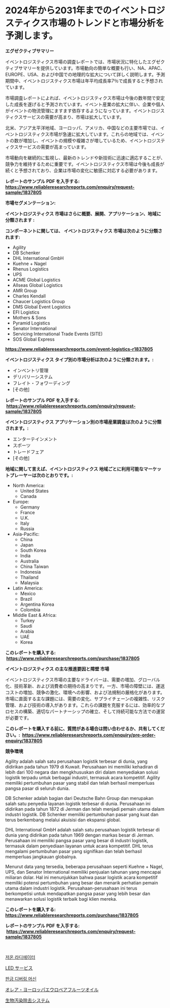 <p><h1>2024年から2031年までのイベントロジスティクス市場のトレンドと市場分析を予測します。</h1></p><p><strong>エグゼクティブサマリー</strong></p>
<p><p>イベントロジスティクス市場の調査レポートでは、市場状況に特化したエグゼクティブサマリーを提供しています。市場動向の簡単な概要も行い、NA、APAC、EUROPE、USA、および中国での地理的な拡大について詳しく説明します。予測期間中、イベントロジスティクス市場は年平均成長率7％で成長すると予想されています。</p><p>市場調査レポートによれば、イベントロジスティクス市場は今後の数年間で安定した成長を遂げると予測されています。イベント産業の拡大に伴い、企業や個人がイベントの物流管理にますます依存するようになっています。イベントロジスティクスサービスの需要が高まり、市場は拡大しています。</p><p>北米、アジア太平洋地域、ヨーロッパ、アメリカ、中国などの主要市場では、イベントロジスティクス市場が急速に拡大しています。これらの地域では、イベントの数が増加し、イベントの規模や複雑さが増しているため、イベントロジスティクスサービスの需要が高まっています。</p><p>市場動向を継続的に監視し、最新のトレンドや新技術に迅速に適応することが、競争力を維持するために重要です。イベントロジスティクス市場は今後も成長が続くと予想されており、企業は市場の変化に敏感に対応する必要があります。</p></p>
<p><strong>レポートのサンプル PDF を入手する: <a href="https://www.reliableresearchreports.com/enquiry/request-sample/1837805">https://www.reliableresearchreports.com/enquiry/request-sample/1837805</a></strong></p>
<p><strong>市場セグメンテーション:</strong></p>
<p><strong> イベントロジスティクス 市場はさらに概要、展開、アプリケーション、地域に分類されます :</strong></p>
<p><strong>コンポーネントに関しては、 イベントロジスティクス 市場は次のように分類されます: &nbsp;</strong></p>
<p><ul><li>Agility</li><li>DB Schenker</li><li>DHL International GmbH</li><li>Kuehne + Nagel</li><li>Rhenus Logistics</li><li>UPS</li><li>ACME Global Logistics</li><li>Allseas Global Logistics</li><li>AMR Group</li><li>Charles Kendall</li><li>Chaucer Logistics Group</li><li>DMS Global Event Logistics</li><li>EFI Logistics</li><li>Mothers & Sons</li><li>Pyramid Logistics</li><li>Senator International</li><li>Servicing International Trade Events (SITE)</li><li>SOS Global Express</li></ul></p>
<p><strong><a href="https://www.reliableresearchreports.com/event-logistics-r1837805">https://www.reliableresearchreports.com/event-logistics-r1837805</a></strong></p>
<p><strong> イベントロジスティクス タイプ別の市場分析は次のように分類されます。:</strong></p>
<p><ul><li>インベントリ管理</li><li>デリバリーシステム</li><li>フレイト・フォワーディング</li><li>[その他]</li></ul></p>
<p><strong>レポートのサンプル PDF を入手する: &nbsp;<a href="https://www.reliableresearchreports.com/enquiry/request-sample/1837805">https://www.reliableresearchreports.com/enquiry/request-sample/1837805</a></strong></p>
<p><strong> イベントロジスティクス アプリケーション別の市場産業調査は次のように分類されます。:</strong></p>
<p><ul><li>エンターテインメント</li><li>スポーツ</li><li>トレードフェア</li><li>[その他]</li></ul></p>
<p><strong>地域に関して言えば、イベントロジスティクス 地域ごとに利用可能なマーケットプレーヤーは次のとおりです。:</strong></p>
<p><ul>
    <li>
        North America:
        <ul>
            <li>United States</li>
            <li>Canada</li>
        </ul>
    </li>
    <li>
        Europe:
        <ul>
            <li>Germany</li>
            <li>France</li>
            <li>U.K.</li>
            <li>Italy</li>
            <li>Russia</li>
        </ul>
    </li>
    <li>
        Asia-Pacific:
        <ul>
            <li>China</li>
            <li>Japan</li>
            <li>South Korea</li>
            <li>India</li>
            <li>Australia</li>
            <li>China Taiwan</li>
            <li>Indonesia</li>
            <li>Thailand</li>
            <li>Malaysia</li>
        </ul>
    </li>
    <li>
        Latin America:
        <ul>
            <li>Mexico</li>
            <li>Brazil</li>
            <li>Argentina Korea</li>
            <li>Colombia</li>
        </ul>
    </li>
    <li>
        Middle East & Africa:
        <ul>
            <li>Turkey</li>
            <li>Saudi</li>
            <li>Arabia</li>
            <li>UAE</li>
            <li>Korea</li>
        </ul>
    </li>
    </ul></p>
<p><strong>このレポートを購入する: &nbsp;<a href="https://www.reliableresearchreports.com/purchase/1837805">https://www.reliableresearchreports.com/purchase/1837805</a></strong></p>
<p><strong>イベントロジスティクス の主な推進要因と障壁 市場</strong></p>
<p><p>イベントロジスティクス市場の主要なドライバーは、需要の増加、グローバル化、技術革新、および消費者の期待の高まりです。一方、市場の障壁には、運送コストの増加、競争の激化、環境への影響、および法規制の厳格化があります。市場に直面する主な課題には、需要の変化、サプライチェーンの複雑性、リスク管理、および技術の導入があります。これらの課題を克服するには、効率的なプロセスの構築、適切なパートナーシップの確立、そして持続可能な方法での運営が必要です。</p></p>
<p><strong>このレポートを購入する前に、質問がある場合は問い合わせるか、共有してください。:&nbsp; <a href="https://www.reliableresearchreports.com/enquiry/pre-order-enquiry/1837805">https://www.reliableresearchreports.com/enquiry/pre-order-enquiry/1837805</a></strong></p>
<p><strong>競争環境</strong></p>
<p><p>Agility adalah salah satu perusahaan logistik terbesar di dunia, yang didirikan pada tahun 1979 di Kuwait. Perusahaan ini memiliki kehadiran di lebih dari 100 negara dan mengkhususkan diri dalam menyediakan solusi logistik terpadu untuk berbagai industri, termasuk acara kompetitif. Agility memiliki pertumbuhan pasar yang stabil dan telah berhasil memperluas pangsa pasar di seluruh dunia.</p><p>DB Schenker adalah bagian dari Deutsche Bahn Group dan merupakan salah satu penyedia layanan logistik terbesar di dunia. Perusahaan ini didirikan pada tahun 1872 di Jerman dan telah menjadi pemain utama dalam industri logistik. DB Schenker memiliki pertumbuhan pasar yang kuat dan terus berkembang melalui akuisisi dan ekspansi global.</p><p>DHL International GmbH adalah salah satu perusahaan logistik terbesar di dunia yang didirikan pada tahun 1969 dengan markas besar di Jerman. Perusahaan ini memiliki pangsa pasar yang besar di industri logistik, termasuk dalam penyediaan layanan untuk acara kompetitif. DHL terus mengalami pertumbuhan pasar yang signifikan dan telah berhasil memperluas jangkauan globalnya.</p><p>Menurut data yang tersedia, beberapa perusahaan seperti Kuehne + Nagel, UPS, dan Senator International memiliki penjualan tahunan yang mencapai miliaran dolar. Hal ini menunjukkan bahwa pasar logistik acara kompetitif memiliki potensi pertumbuhan yang besar dan menarik perhatian pemain utama dalam industri logistik. Perusahaan-perusahaan ini terus berkompetisi untuk mendapatkan pangsa pasar yang lebih besar dan menawarkan solusi logistik terbaik bagi klien mereka.</p></p>
<p><strong>このレポートを購入する: &nbsp; <a href="https://www.reliableresearchreports.com/purchase/1837805">https://www.reliableresearchreports.com/purchase/1837805</a></strong></p>
<p><strong>レポートのサンプル PDF を入手する: &nbsp;<a href="https://www.reliableresearchreports.com/enquiry/request-sample/1837805">https://www.reliableresearchreports.com/enquiry/request-sample/1837805</a></strong><strong></strong></p>
<p>&nbsp;</p>
<p><p><a href="https://github.com/RichardLueilwitz787/Market-Research-Report-List-1/blob/main/766970519716.md">저온 라디에이터</a></p><p><a href="https://github.com/Calvi3ynJerde867/Market-Research-Report-List-1/blob/main/903738021156.md">LED サービス</a></p><p><a href="https://medium.com/@percymckty3ytenzie89676/%ED%8C%90%EA%B8%88-%EB%94%94%EB%B2%84%EB%A7%81-%EA%B8%B0%EA%B3%84-%EC%8B%9C%EC%9E%A5%EC%9D%80-%EC%8B%9C%EC%9E%A5-%EC%A0%90%EC%9C%A0%EC%9C%A8-%EA%B7%9C%EB%AA%A8-%EB%B0%8F-2031%EB%85%84%EA%B9%8C%EC%A7%80-%EC%98%88%EC%83%81%EB%90%9C-%EC%98%88%EC%B8%A1%EC%97%90-%EC%B4%88%EC%A0%90%EC%9D%84-%EB%A7%9E%EC%B6%94%EA%B3%A0-%EC%9E%88%EC%8A%B5%EB%8B%88%EB%8B%A4-de4b843e1376">판금 디버링 머신</a></p><p><a href="https://medium.com/@jonathanforsyth44/%E3%82%AA%E3%83%AC%E3%82%A2-%E3%83%A8%E3%83%BC%E3%83%AD%E3%83%94%E3%82%A2-%E3%83%95%E3%83%AB%E3%83%BC%E3%83%84%E3%82%AA%E3%82%A4%E3%83%AB%E5%B8%82%E5%A0%B4%E3%81%AE%E8%A6%8F%E6%A8%A1-cagr-%E3%83%88%E3%83%AC%E3%83%B3%E3%83%892024-2030-7e4d6bbfef0f">オレア・ヨーロッパエウロペアフルーツオイル</a></p><p><a href="https://medium.com/@zackaryhalvorson2023/%E7%94%9F%E5%88%86%E8%A7%A3%E9%99%A4%E3%82%B7%E3%82%B9%E3%83%86%E3%83%A0%E5%B8%82%E5%A0%B4%E8%A6%8F%E6%A8%A1-%E5%B8%82%E5%A0%B4%E5%B1%95%E6%9C%9B%E3%81%A8%E5%B8%82%E5%A0%B4%E4%BA%88%E6%B8%AC-2024%E5%B9%B4%E3%81%8B%E3%82%892031%E5%B9%B4-2a4e9f9e4f99">生物汚染除去システム</a></p></p>